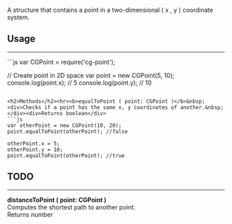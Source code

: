 A structure that contains a point in a two-dimensional ( x , y ) coordinate system.
<h2>Usage</h2><hr>
```js
var CGPoint = require('cg-point');

// Create point in 2D space
var point = new CGPoint(5, 10);
console.log(point.x); // 5
console.log(point.y); // 10
```

<h2>Methods</h2><hr><b>equalToPoint ( point: CGPoint )</b>&nbsp;<div>Checks if a point has the same x, y coordinates of another.&nbsp;</div><div>Returns boolean</div>
```js
var otherPoint = new CGPoint(10, 20);
point.equalToPoint(otherPoint); //false

otherPoint.x = 5;
otherPoint.y = 10;
point.equalToPoint(otherPoint); //true

```

<h2>TODO</h2><hr><b>distanceToPoint ( point: CGPoint )</b>&nbsp;<div>Computes the shortest path to another point.&nbsp;</div><div>Returns number</div>

